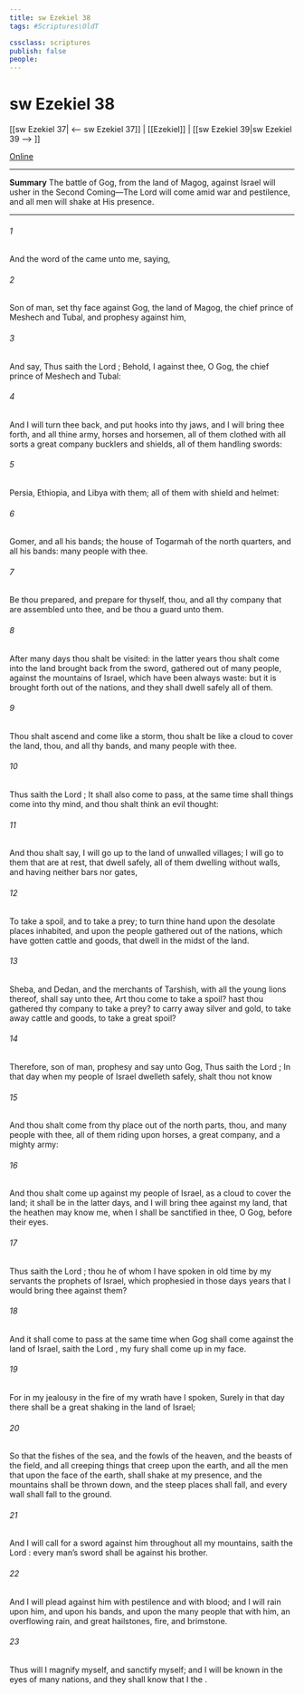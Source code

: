 ```yaml
---
title: sw Ezekiel 38
tags: #Scriptures\OldT

cssclass: scriptures
publish: false
people:
---
```


# sw Ezekiel 38
[[sw Ezekiel 37| <-- sw Ezekiel 37]] | [[Ezekiel]] | [[sw Ezekiel 39|sw Ezekiel 39 --> ]]

[Online](https://churchofjesuschrist.org/study/scriptures/ot/ezek/38?lang=eng)

---
__Summary__
The battle of Gog, from the land of Magog, against Israel will usher in the Second Coming—The Lord will come amid war and pestilence, and all men will shake at His presence.

---
###### 1 
And the word of the  came unto me, saying,

###### 2 
Son of man, set thy face against Gog, the land of Magog, the chief prince of Meshech and Tubal, and prophesy against him,

###### 3 
And say, Thus saith the Lord ; Behold, I  against thee, O Gog, the chief prince of Meshech and Tubal:

###### 4 
And I will turn thee back, and put hooks into thy jaws, and I will bring thee forth, and all thine army, horses and horsemen, all of them clothed with all sorts  a great company  bucklers and shields, all of them handling swords:

###### 5 
Persia, Ethiopia, and Libya with them; all of them with shield and helmet:

###### 6 
Gomer, and all his bands; the house of Togarmah of the north quarters, and all his bands:  many people with thee.

###### 7 
Be thou prepared, and prepare for thyself, thou, and all thy company that are assembled unto thee, and be thou a guard unto them.

###### 8 
After many days thou shalt be visited: in the latter years thou shalt come into the land  brought back from the sword,  gathered out of many people, against the mountains of Israel, which have been always waste: but it is brought forth out of the nations, and they shall dwell safely all of them.

###### 9 
Thou shalt ascend and come like a storm, thou shalt be like a cloud to cover the land, thou, and all thy bands, and many people with thee.

###### 10 
Thus saith the Lord ; It shall also come to pass,  at the same time shall things come into thy mind, and thou shalt think an evil thought:

###### 11 
And thou shalt say, I will go up to the land of unwalled villages; I will go to them that are at rest, that dwell safely, all of them dwelling without walls, and having neither bars nor gates,

###### 12 
To take a spoil, and to take a prey; to turn thine hand upon the desolate places  inhabited, and upon the people  gathered out of the nations, which have gotten cattle and goods, that dwell in the midst of the land.

###### 13 
Sheba, and Dedan, and the merchants of Tarshish, with all the young lions thereof, shall say unto thee, Art thou come to take a spoil? hast thou gathered thy company to take a prey? to carry away silver and gold, to take away cattle and goods, to take a great spoil?

###### 14 
Therefore, son of man, prophesy and say unto Gog, Thus saith the Lord ; In that day when my people of Israel dwelleth safely, shalt thou not know 

###### 15 
And thou shalt come from thy place out of the north parts, thou, and many people with thee, all of them riding upon horses, a great company, and a mighty army:

###### 16 
And thou shalt come up against my people of Israel, as a cloud to cover the land; it shall be in the latter days, and I will bring thee against my land, that the heathen may know me, when I shall be sanctified in thee, O Gog, before their eyes.

###### 17 
Thus saith the Lord ;  thou he of whom I have spoken in old time by my servants the prophets of Israel, which prophesied in those days  years that I would bring thee against them?

###### 18 
And it shall come to pass at the same time when Gog shall come against the land of Israel, saith the Lord ,  my fury shall come up in my face.

###### 19 
For in my jealousy  in the fire of my wrath have I spoken, Surely in that day there shall be a great shaking in the land of Israel;

###### 20 
So that the fishes of the sea, and the fowls of the heaven, and the beasts of the field, and all creeping things that creep upon the earth, and all the men that  upon the face of the earth, shall shake at my presence, and the mountains shall be thrown down, and the steep places shall fall, and every wall shall fall to the ground.

###### 21 
And I will call for a sword against him throughout all my mountains, saith the Lord : every man’s sword shall be against his brother.

###### 22 
And I will plead against him with pestilence and with blood; and I will rain upon him, and upon his bands, and upon the many people that  with him, an overflowing rain, and great hailstones, fire, and brimstone.

###### 23 
Thus will I magnify myself, and sanctify myself; and I will be known in the eyes of many nations, and they shall know that I  the .

